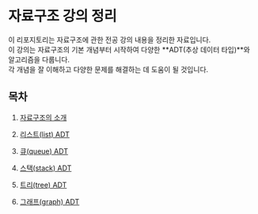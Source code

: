 # 자료구조 강의 정리

이 리포지토리는 자료구조에 관한 전공 강의 내용을 정리한 자료입니다.  
이 강의는 자료구조의 기본 개념부터 시작하여 다양한 **ADT(추상 데이터 타입)**와 알고리즘을 다룹니다.  
각 개념을 잘 이해하고 다양한 문제를 해결하는 데 도움이 될 것입니다.

## 목차

1. [자료구조의 소개](자료구조/1.md)

2. [리스트(list) ADT](자료구조/리스트.md)

3. [큐(queue) ADT](자료구조/큐.md)

4. [스택(stack) ADT](자료구조/스택.md)

5. [트리(tree) ADT](자료구조/트리.md)

6. [그래프(graph) ADT](자료구조/그래프.md)
